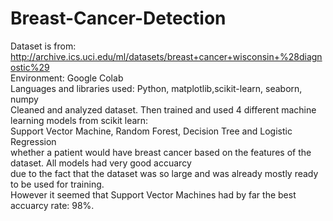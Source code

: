 # Breast-Cancer-Detection
Dataset is from: http://archive.ics.uci.edu/ml/datasets/breast+cancer+wisconsin+%28diagnostic%29 <br>
Environment: Google Colab <br>
Languages and libraries used: Python, matplotlib,scikit-learn, seaborn, numpy <br>
Cleaned and analyzed dataset. Then trained and used 4 different machine learning models from scikit learn:<br>
Support Vector Machine, Random Forest, Decision Tree  and Logistic Regression  <br>
whether a patient would have breast cancer based on the features of the dataset. All models had very good accuarcy <br>
due to the fact that the dataset was so large and was already mostly ready to be used for training. <br>
However it seemed that Support Vector Machines had by far the best accuarcy rate: 98%. 
